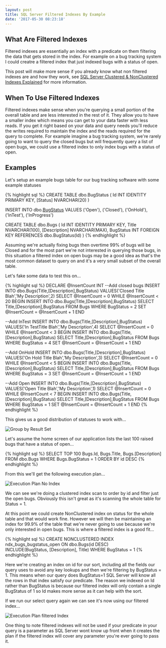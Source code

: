 ```yaml
---
layout: post
title: SQL Server Filtered Indexes By Example
date: '2017-05-30 08:23:18'
---
```


## What Are Filtered Indexes ##

Filtered indexes are essentially an index with a predicate on them filtering the data that gets stored in the index. For example on a bug tracking system I could creatre a filtered index that just indexed bugs with a status of open.

This post will make more sense if you already know what non filtered indexes are and how they work, see [SQL Server Clustered & NonClustered Indexes Explained](https://gavindraper.com/2017/05/16/clustered-and-nonclustered-indexes/) for more information.

## When To Use Filtered Indexes ##

Filtered indexes make sense when you're  querying a small portion of the overall table  and are less interested in the rest of it. They allow you to have a smaller index which means you can get to your data faster with less reads. If you get it right based on your data and query needs you'll reduce the writes required to maintain the index and the reads required for the query to complete. For example imagine a bug tracking system, we're rarely going to want to query the closed bugs but will frequently query a list of open bugs, we could use a filtered index to only index bugs with a status of open.

## Examples ##

Let's setup an example bugs table for our bug tracking software with some example statuses

{% highlight sql %}
CREATE TABLE dbo.BugStatus
(
    Id INT IDENTITY PRIMARY KEY,
    [Status] NVARCHAR(20)
)

INSERT INTO dbo.[BugStatus]([Status])
VALUES
    ('Open'),
    ('Closed'),
    ('OnHold'),
    ('InTest'),
    ('InProgress')

CREATE TABLE dbo.Bugs
(
    Id INT IDENTITY PRIMARY KEY,
    Title NVARCHAR(100),
    [Description] NVARCHAR(MAX),
    BugStatus INT FOREIGN KEY REFERENCES dbo.BugStatus(Id)
)
{% endhighlight %}

Assuming we're actually fixing bugs then overtime 99% of bugs will be Closed and for the most part we're not interested in querying those bugs, in this situation a filtered index on open bugs may be a good idea as that's the most common dataset to query on and it's a very small subset of the overall table.

Let's fake some data to test this on...

{% highlight sql %}
DECLARE @InsertCount INT
--Add closed bugs
INSERT INTO dbo.Bugs(Title,[Description],BugStatus)
VALUES('Closed Title Blah','My Description',2)
SELECT @InsertCount = 0
WHILE @InsertCount < 20
    BEGIN
    INSERT INTO dbo.Bugs(Title,[Description],BugStatus)
    SELECT Title,[Description],BugStatus FROM Bugs WHERE BugStatus = 2
    SET @InsertCount = @InsertCount + 1
    END

--Add InTest
INSERT INTO dbo.Bugs(Title,[Description],BugStatus)
VALUES('In TestTitle Blah','My Description',4)
SELECT @InsertCount = 0
WHILE @InsertCount < 3
    BEGIN
    INSERT INTO dbo.Bugs(Title,[Description],BugStatus)
    SELECT Title,[Description],BugStatus FROM Bugs WHERE BugStatus = 4
    SET @InsertCount = @InsertCount + 1
    END

--Add OnHold
INSERT INTO dbo.Bugs(Title,[Description],BugStatus)
VALUES('On Hold Title Blah','My Description',3)
SELECT @InsertCount = 0
WHILE @InsertCount < 5
    BEGIN
    INSERT INTO dbo.Bugs(Title,[Description],BugStatus)
    SELECT Title,[Description],BugStatus FROM Bugs WHERE BugStatus = 3
    SET @InsertCount = @InsertCount + 1
    END

--Add Open
INSERT INTO dbo.Bugs(Title,[Description],BugStatus)
VALUES('Open Title Blah','My Description',1)
SELECT @InsertCount = 0
WHILE @InsertCount < 7
    BEGIN
    INSERT INTO dbo.Bugs(Title,[Description],BugStatus)
    SELECT Title,[Description],BugStatus FROM Bugs WHERE BugStatus = 1
    SET @InsertCount = @InsertCount + 1
    END	
{% endhighlight %}

This gives us a good distribution of statuses to work with...

![Group by Result Set]({{site.url}}/content/images/2017-filtered-index/data-distribution.JPG)

Let's assume the home screen of our application lists the last 100 raised bugs that have a status of open...

{% highlight sql %}
SELECT TOP 100
	Bugs.Id,
	Bugs.Title,
	Bugs.[Description]
FROM
    dbo.Bugs
WHERE
	Bugs.BugStatus = 1
ORDER BY id DESC
{% endhighlight %}

From this we'll get the following execution plan...

![Execution Plan No Index]({{site.url}}/content/images/2017-filtered-index/execution-plan.JPG)

We can see we're doing a clustered index scan to order by id and filter just the open bugs. Obviously this isn't great as it's scanning the whole table for Status = 1.

At this point we could create NonClustered index on status for the whole table and that would work fine. However we will then be maintaining an index for 99.9% of the table that we're never going to use because we're only interested in open bugs. This is where a filtered index is a good fit...

{% highlight sql %}
CREATE NONCLUSTERED INDEX ndx_bugs_bugstatus_open 
    ON dbo.Bugs(id DESC)  
    INCLUDE(BugStatus, [Description], Title)
    WHERE BugStatus = 1
{% endhighlight %}

Here we're creating an index on id for our sort, including all the fields our query uses to avoid any key lookups and then we're filtering by BugStatus = 1. This means when our query does BugStatus=1 SQL Server will know all the rows in that index satisfy our predicate. The reason we indexed on Id rather than BugStatus is because our filtered index will only contain a single BugStatus of 1 so Id makes more sense as it can help with the sort. 

If we run our select query again we can see it's now using our filtered index...

![Execution Plan filtered Index]({{site.url}}/content/images/2017-filtered-index/filtered-index.JPG)

One thing to note filtered indexes will not be used if your predicate in your query is a parameter as SQL Server wont know up front when it creates the plan if the filtered index will cover any parameter you're ever going to pass it. 